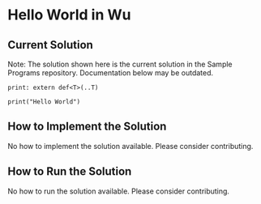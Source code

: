 # Hello World in Wu

## Current Solution

Note: The solution shown here is the current solution in the Sample Programs repository. Documentation below may be outdated.

```Wu
print: extern def<T>(..T)

print("Hello World")

```

## How to Implement the Solution

No how to implement the solution available. Please consider contributing.

## How to Run the Solution

No how to run the solution available. Please consider contributing.
